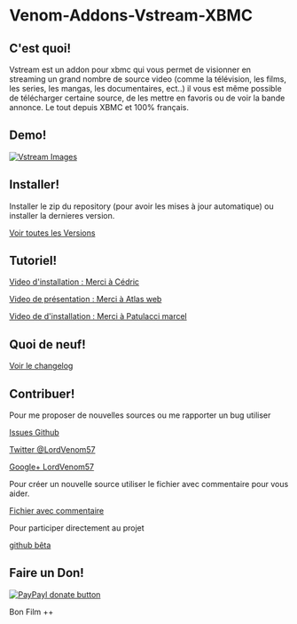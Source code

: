 Venom-Addons-Vstream-XBMC
=================

C'est quoi!
----------

Vstream est un addon pour xbmc qui vous permet de visionner en streaming un grand nombre de source video (comme la télévision, les films, les series, les mangas, les documentaires, ect..) il vous est même possible de télécharger certaine source, de les mettre en favoris ou de voir la bande annonce. Le tout depuis XBMC et 100% français.

Demo!
----------

[![Vstream Images](http://img4.hostingpics.net/pics/128778Sanstitre1.jpg)](http://img4.hostingpics.net/pics/128778Sanstitre1.jpg)


Installer!
----------

Installer le zip du repository (pour avoir les mises à jour automatique) ou installer la dernieres version.

[Voir toutes les Versions](https://github.com/LordVenom/venom-xbmc-addons/releases)

Tutoriel!
----------

[Video d'installation : Merci à Cédric](http://tvwebdream.com/tutoriel-xbmc-vstream-filmsseriesdocumentaireschaines-tv-en-streaming-xbmc/)

[Video de présentation : Merci à Atlas web](https://www.youtube.com/watch?v=43Nq2pxkAH4)

[Video de d'installation : Merci à Patulacci marcel](https://www.youtube.com/watch?v=XeACz8uMoxQ)


Quoi de neuf!
----------

[Voir le changelog](https://github.com/LordVenom/venom-xbmc-addons/blob/master/plugin.video.vstream/changelog.txt)


Contribuer!
----------

Pour me proposer de nouvelles sources ou me rapporter un bug utiliser

[Issues Github](https://github.com/LordVenom/venom-xbmc-addons/issues)

[Twitter @LordVenom57](https://twitter.com/LordVenom57)

[Google+ LordVenom57](https://plus.google.com/+LordVenom57/posts)




Pour créer un nouvelle source utiliser le fichier avec commentaire pour vous aider.

[Fichier avec commentaire](https://github.com/LordVenom/venom-xbmc-addons/blob/master/ajouter_une_source.py)

Pour participer directement au projet

[github bêta](https://github.com/LordVenom/venom-xbmc-addons-beta)


Faire un Don!
----------

[![PayPayl donate button](https://img.shields.io/badge/paypal-donate-yellow.svg)](https://www.paypal.com/cgi-bin/webscr?cmd=_s-xclick&hosted_button_id=2KQZ5AUFYJW64 "Donner pour ce projet en utilisant Paypal")


Bon Film ++
